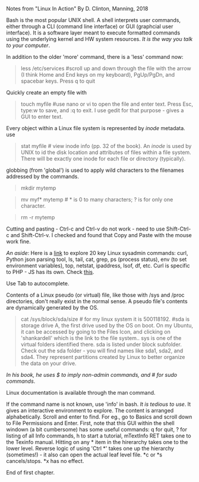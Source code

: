 Notes from "Linux In Action" By D. Clinton, Manning, 2018

Bash is the most popular UNIX shell. A shell interprets user commands, either through a CLI (command line interface) or GUI (graphcial user interface). It is a software layer meant to execute formatted commands using the underlying kernel and HW system resources. *It is the way you talk to your computer*. 

In addition to the older 'more' command, there is a 'less' command now:

>less /etc/services #scroll up and down through the file with the arrow (I think Home and End keys on my keyboard), PgUp/PgDn, and spacebar keys. Press q to quit

Quickly create an empty file with 
>touch myfile #use nano or vi to open the file and enter text. Press Esc, type:w to save, and :q to exit. 
I use gedit for that purpose - gives a GUI to enter text. 

Every object within a Linux file system is represented by *inode* metadata. use
>stat myfile # view inode info (pp. 32 of the book). An *inode* is used by UNIX to id the disk location and attributes of files within a file system. There will be exactly one inode for each file or directory (typically). 

globbing (from 'global') is used to apply wild characters to the filenames addressed by the commands. 
>mkdir mytemp

>mv myf* mytemp # * is 0 to many characters; ? is for only one character.

>rm -r mytemp

Cutting and pasting - Ctrl-c and Ctrl-v do not work - need to use Shift-Ctrl-c and Shift-Ctrl-v. I checked and found that Copy and Paste with the mouse work fine.

*An aside*:
Here is a [link](https://opensource.com/article/17/7/20-sysadmin-commands) to explore 20 key Linux sysadmin commands: curl, Python json parsing tool, ls, tail, cat, grep, ps (process status), env (to set environment variables), top, netstat, ipaddress, Isof, df, etc. Curl is specific to PHP - JS has its own. Check [this](https://stackoverflow.com/questions/25515936/perform-curl-request-in-javascript). 

Use Tab to autocomplete. 

Contents of a Linux pseudo (or virtual) file, like those with /sys and /proc directories, don't really exist in the normal sense.  A pseudo file's contents are dynamically generated by the OS. 

>cat /sys/block/sda/size # for my linux system it is 500118192. #sda  is storage drive A, the first drive used by the OS on boot. On my Ubuntu, it can be accessed by going to the Files Icon, and clicking on 'shankardell' which is the link to the file system.. sys is one of the virtual folders identified there. sda is listed under block subfolder. Check out the sda folder - you will find names like sda1, sda2, and sda4. They represent partitions created by Linux to better organize the data on your drive.

*In his book, he uses $ to imply non-admin commands, and # for sudo commands*.

Linux documentation is available through the man command. 

If the command name is not known, use 'info' in bash. *It is tedious to use*. It gives an interactive environment to explore. The content is arranged alphabetically. Scroll and enter to find. For eg., go to Basics and scroll down to File Permissions and Enter. First, note that this GUI within the shell windown (a bit cumbersome) has some useful commands: q for quit, ? for listing of all Info commands, h to start a tutorial, mTextInfo RET takes one to the Texinfo manual. Hitting on any * item in the hirerarchy takes one to the lower level. Reverse logic of using 'Ctrl *' takes one up the hierarchy (sometimes!) - it also can open the actual leaf level file. *c or *s cancels/stops. *x has no effect. 

End of first chapter. 





